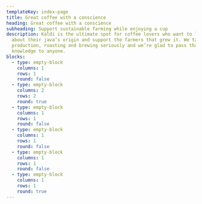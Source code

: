 ```yaml
---
templateKey: index-page
title: Great coffee with a conscience
heading: Great coffee with a conscience
subheading: Support sustainable farming while enjoying a cup
description: Kaldi is the ultimate spot for coffee lovers who want to learn
  about their java’s origin and support the farmers that grew it. We take coffee
  production, roasting and brewing seriously and we’re glad to pass that
  knowledge to anyone.
blocks:
  - type: empty-block
    columns: 1
    rows: 1
    round: false
  - type: empty-block
    columns: 2
    rows: 2
    round: true
  - type: empty-block
    columns: 1
    rows: 1
    round: false
  - type: empty-block
    columns: 1
    rows: 1
    round: false
  - type: empty-block
    columns: 1
    rows: 1
    round: false
  - type: empty-block
    columns: 1
    rows: 1
    round: true
---
```


